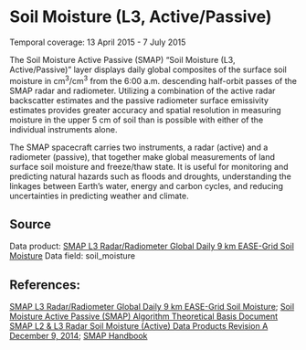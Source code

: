 # Soil Moisture (L3, Active/Passive)
Temporal coverage: 13 April 2015 - 7 July 2015

The Soil Moisture Active Passive (SMAP) “Soil Moisture (L3, Active/Passive)” layer displays daily global composites of the surface soil moisture in cm<sup>3</sup>/cm<sup>3</sup> from the 6:00 a.m. descending half-orbit passes of the SMAP radar and radiometer.  Utilizing a combination of the active radar backscatter estimates and the passive radiometer surface emissivity estimates provides greater accuracy and spatial resolution in measuring moisture in the upper 5 cm of soil than is possible with either of the individual instruments alone.  

The SMAP spacecraft carries two instruments, a radar (active) and a radiometer (passive), that together make global measurements of land surface soil moisture and freeze/thaw state. It is useful for monitoring and predicting natural hazards such as floods and droughts, understanding the linkages between Earth’s water, energy and carbon cycles, and reducing uncertainties in predicting weather and climate.

## Source
Data product: [SMAP L3 Radar/Radiometer Global Daily 9 km EASE-Grid Soil Moisture](http://nsidc.org/data/spl3smap/)
Data field: soil_moisture

## References:
[SMAP L3 Radar/Radiometer Global Daily 9 km EASE-Grid Soil Moisture](http://nsidc.org/data/spl3smap/); [Soil Moisture Active Passive (SMAP) Algorithm Theoretical Basis Document SMAP L2 & L3 Radar Soil Moisture (Active) Data Products Revision A December 9, 2014](https://nsidc.org/sites/nsidc.org/files/files/276_L2_3_SM_A_RevA_web.pdf); [SMAP Handbook](https://smap.jpl.nasa.gov/files/smap2/SMAP_Handbook_FINAL_1_JULY_2014_Web.pdf)
